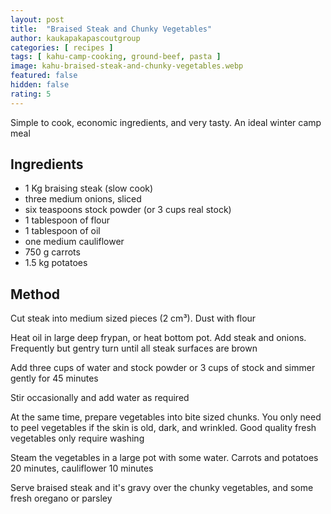```yaml
---
layout: post
title:  "Braised Steak and Chunky Vegetables"
author: kaukapakapascoutgroup
categories: [ recipes ]
tags: [ kahu-camp-cooking, ground-beef, pasta ]
image: kahu-braised-steak-and-chunky-vegetables.webp
featured: false
hidden: false
rating: 5
---
```


Simple to cook, economic ingredients, and very tasty. An ideal winter camp meal

## Ingredients

* 1 Kg braising steak (slow cook)
* three medium onions, sliced
* six teaspoons stock powder (or 3 cups real stock)
* 1 tablespoon of flour
* 1 tablespoon of oil
* one medium cauliflower
* 750 g carrots
* 1.5 kg potatoes

## Method

Cut steak into medium sized pieces (2 cm³). Dust with flour

Heat oil in large deep frypan, or heat bottom pot. Add steak and onions. Frequently but gentry turn until all steak surfaces are brown

Add three cups of water and stock powder or 3 cups of stock and simmer gently for 45 minutes

Stir occasionally and add water as required

At the same time, prepare vegetables into bite sized chunks. You only need to peel vegetables if the skin is old, dark, and wrinkled. Good quality fresh vegetables only require washing

Steam the vegetables in a large pot with some water. Carrots and potatoes 20 minutes, cauliflower 10 minutes

Serve braised steak and it's gravy over the chunky vegetables, and some fresh oregano or parsley
